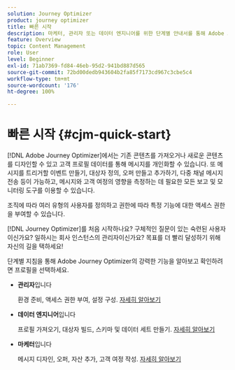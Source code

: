 ```yaml
---
solution: Journey Optimizer
product: journey optimizer
title: 빠른 시작
description: 마케터, 관리자 또는 데이터 엔지니어를 위한 단계별 안내서를 통해 Adobe Journey Optimizer의 강력한 기능을 살펴보십시오.
feature: Overview
topic: Content Management
role: User
level: Beginner
exl-id: 71ab7369-fd84-46eb-95d2-941bd887d565
source-git-commit: 72bd00dedb943604b2fa85f7173cd967c3cbe5c4
workflow-type: tm+mt
source-wordcount: '176'
ht-degree: 100%

---
```


# 빠른 시작 {#cjm-quick-start}

[!DNL Adobe Journey Optimizer]에서는 기존 콘텐츠를 가져오거나 새로운 콘텐츠를 디자인할 수 있고 고객 프로필 데이터를 통해 메시지를 개인화할 수 있습니다. 또 메시지를 트리거할 이벤트 만들기, 대상자 정의, 오퍼 만들고 추가하기, 다중 채널 메시지 전송 등이 가능하고, 메시지와 고객 여정의 영향을 측정하는 데 필요한 모든 보고 및 모니터링 도구를 이용할 수 있습니다.

조직에 따라 여러 유형의 사용자를 정의하고 권한에 따라 특정 기능에 대한 액세스 권한을 부여할 수 있습니다.

[!DNL Journey Optimizer]를 처음 시작하나요? 구체적인 질문이 있는 숙련된 사용자이신가요? 일하시는 회사 인스턴스의 관리자이신가요? 목표를 더 빨리 달성하기 위해 자신의 길을 택하세요!

단계별 지침을 통해 Adobe Journey Optimizer의 강력한 기능을 알아보고 확인하려면 프로필을 선택하세요.

* **관리자**&#x200B;입니다

  환경 준비, 액세스 권한 부여, 설정 구성. [자세히 알아보기](path/administrator.md)

* **데이터 엔지니어**&#x200B;입니다

  프로필 가져오기, 대상자 빌드, 스키마 및 데이터 세트 만들기. [자세히 알아보기](path/data-engineer.md)

* **마케터**&#x200B;입니다

  메시지 디자인, 오퍼, 자산 추가, 고객 여정 작성. [자세히 알아보기](path/marketer.md)
